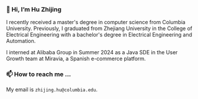 ### 👋 Hi, I’m Hu Zhijing

I recently received a master's degree in computer science from Columbia University. Previously,
I graduated from Zhejiang University in the College of Electrical Engineering with a bachelor's
degree in Electrical Engineering and Automation.

I interned at Alibaba Group in Summer 2024 as a Java SDE in the User Growth team at Miravia, a Spanish 
e-commerce platform.

### 📫 How to reach me ... 

My email is `zhijing.hu@columbia.edu`.
